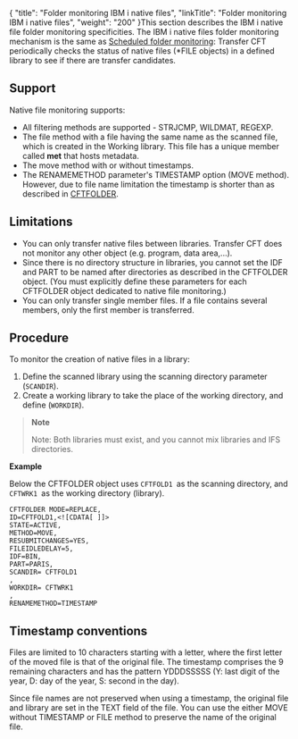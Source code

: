 {
    "title": "Folder monitoring IBM i native files",
    "linkTitle": "Folder monitoring IBM i native files",
    "weight": "200"
}This section describes the IBM i native file folder monitoring specificities. The IBM i native files folder monitoring mechanism is the same as [Scheduled folder monitoring](../#scheduled_folder): Transfer CFT periodically checks the status of native files (\*FILE objects) in a defined library to see if there are transfer candidates.

Support
-------

Native file monitoring supports:

- All filtering methods are supported - STRJCMP, WILDMAT, REGEXP.
- The file method with a file having the same name as the scanned file, which is created in the Working library. This file has a unique member called ****met**** that hosts metadata.
- The move method with or without timestamps.
- The RENAMEMETHOD parameter's TIMESTAMP option (MOVE method). However, due to file name limitation the timestamp is shorter than as described in [CFTFOLDER](../../../c_intro_userinterfaces/web_copilot_ui/flow_def_intro/cftfolder).

Limitations
-----------

- You can only transfer native files between libraries. Transfer CFT does not monitor any other object (e.g. program, data area,...).
- Since there is no directory structure in libraries, you cannot set the IDF and PART to be named after directories as described in the CFTFOLDER object. (You must explicitly define these parameters for each CFTFOLDER object dedicated to native file monitoring.)
- You can only transfer single member files. If a file contains several members, only the first member is transferred.

Procedure
---------

To monitor the creation of native files in a library:

1. Define the scanned library using the scanning directory parameter (`SCANDIR`).
1. Create a working library to take the place of the working directory, and define (`WORKDIR`).

> **Note**
>
> Note: Both libraries must exist, and you cannot mix libraries and IFS directories.

****Example****

Below the CFTFOLDER object uses `CFTFOLD1 `as the scanning directory, and `CFTWRK1 `as the working directory (library).

```
CFTFOLDER MODE=REPLACE,
ID=CFTFOLD1,<![CDATA[ ]]>
STATE=ACTIVE,
METHOD=MOVE,
RESUBMITCHANGES=YES,
FILEIDLEDELAY=5,
IDF=BIN,
PART=PARIS,
SCANDIR= CFTFOLD1
,
WORKDIR= CFTWRK1
,
RENAMEMETHOD=TIMESTAMP
```

Timestamp conventions
---------------------

Files are limited to 10 characters starting with a letter, where the first letter of the moved file is that of the original file. The timestamp comprises the 9 remaining characters and has the pattern YDDDSSSSS (Y: last digit of the year, D: day of the year, S: second in the day).

Since file names are not preserved when using a timestamp, the original file and library are set in the TEXT field of the file. You can use the either MOVE without TIMESTAMP or FILE method to preserve the name of the original file.
